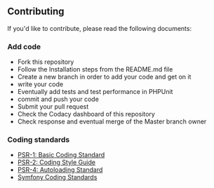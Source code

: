 Contributing
------------

If you'd like to contribute, please read the following documents:

### Add code
* Fork this repository
* Follow the Installation steps from the README.md file
* Create a new branch in order to add your code and get on it
* write your code
* Eventually add tests and test performance in PHPUnit
* commit and push your code
* Submit your pull request
* Check the Codacy dashboard of this repository
* Check response and eventual merge of the Master branch owner

### Coding standards
- [PSR-1: Basic Coding Standard][0]
- [PSR-2: Coding Style Guide][1]
- [PSR-4: Autoloading Standard][2]
- [Symfony Coding Standards][3]

[0]: https://github.com/php-fig/fig-standards/blob/master/accepted/PSR-1-basic-coding-standard.md
[1]: https://github.com/php-fig/fig-standards/blob/master/accepted/PSR-2-coding-style-guide.md
[2]: https://github.com/php-fig/fig-standards/blob/master/accepted/PSR-4-autoloader.md
[3]: https://symfony.com/doc/current/contributing/code/standards.html
